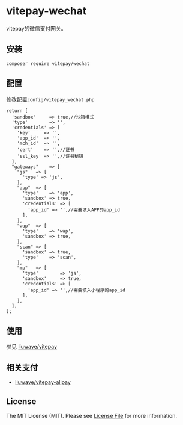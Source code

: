 # vitepay-wechat

vitepay的微信支付网关。


## 安装

    composer require vitepay/wechat
    


## 配置

修改配置`config/vitepay_wechat.php`

	return [
	  'sandbox'     => true,//沙箱模式
	  'type'        => '',
	  'credentials' => [
		'key'     => '',
		'app_id'  => '',
		'mch_id'  => '',
		'cert'    => '',//证书
		'ssl_key' => '',//证书秘钥
	  ],
	  "gateways"    => [
		"js"   => [
		  'type' => 'js',
		],
		"app"  => [
		  'type'    => 'app',
		  'sandbox' => true,
		  'credentials' => [
			'app_id' => '',//需要填入APP的app_id
		  ],
		],
		"wap"  => [
		  'type'    => 'wap',
		  'sandbox' => true,
		],
		"scan" => [
		  'sandbox' => true,
		  'type'    => 'scan',
		],
		"mp"   => [
		  'type'        => 'js',
		  'sandbox'     => true,
		  'credentials' => [
			'app_id' => '',//需要填入小程序的app_id
		  ],
		],	  
	  ],
	];
	
## 使用

参见 [liuwave/vitepay](https://github.com/liuwave/vitepay)


## 相关支付

- [liuwave/vitepay-alipay](https://github.com/liuwave/vitepay-alipay)



## License
    

The MIT License (MIT). Please see [License File](https://choosealicense.com/licenses/mit) for more information.
    
